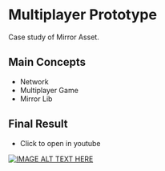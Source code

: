 # Multiplayer Prototype
Case study of Mirror Asset.

## Main Concepts

- Network
- Multiplayer Game
- Mirror Lib

## Final Result
- Click to open in youtube

<a href="https://www.youtube.com/watch?v=6S31bw6Zu_k" 
target="_blank"><img src="http://img.youtube.com/vi/6S31bw6Zu_k/0.jpg" 
alt="IMAGE ALT TEXT HERE" width="" height="" border="0" /></a>

